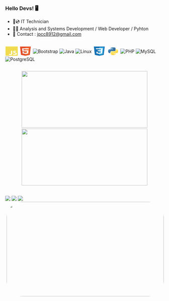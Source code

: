### Hello Devs! 🖥️

- 🔌💿 IT Technician 
- 🔐🔨 Analysis and Systems Development / Web Developer / Pyhton 
- 📧 Contact : jpcc8912@gmail.com 

<div style="display: inline_block"><br>
  <img align="center" alt="Js" height="30" width="40" src="https://raw.githubusercontent.com/devicons/devicon/master/icons/javascript/javascript-plain.svg">
  <img align="center" alt="HTML" height="30" width="40" src="https://raw.githubusercontent.com/devicons/devicon/master/icons/html5/html5-original.svg">
  <img align="center" alt="Bootstrap" height="30" width="40" src="https://cdn.jsdelivr.net/gh/devicons/devicon@latest/icons/bootstrap/bootstrap-original.svg">
  <img align="center" alt="Java" height="30" width="40" src="https://cdn.jsdelivr.net/gh/devicons/devicon@latest/icons/java/java-original-wordmark.svg">
  <img align="center" alt="Linux" height="30" width="40" src="https://www.logo.wine/a/logo/Linux/Linux-Logo.wine.svg">
  <img align="center" alt="CSS" height="30" width="40" src="https://raw.githubusercontent.com/devicons/devicon/master/icons/css3/css3-original.svg">
  <img align="center" alt="Python" height="30" width="40" src="https://raw.githubusercontent.com/devicons/devicon/master/icons/python/python-original.svg">
  <img align="center" alt="PHP" height="30" width="40" src="https://cdn.jsdelivr.net/gh/devicons/devicon@latest/icons/php/php-original.svg" />
  <img align="center" alt="MySQL" height="30" width="40" src="https://cdn.jsdelivr.net/gh/devicons/devicon@latest/icons/mysql/mysql-original-wordmark.svg" />
  <img align="center" alt="PostgreSQL" height="30" width="40" src="https://cdn.jsdelivr.net/gh/devicons/devicon@latest/icons/postgresql/postgresql-original-wordmark.svg" />
</div>

##

<div align="center">
  <a href="https://github.com/JoaoPedroDevel">
  <img height="180em"  width="400em" src="https://github-readme-stats.vercel.app/api?username=JoaoPedroDevel&show_icons=true&theme=dracula&include_all_commits=true&count_private=true"/>
  <img height="180em"  width="400em" src="https://github-readme-stats.vercel.app/api/top-langs/?username=JoaoPedroDevel&layout=compact&langs_count=7&theme=dark"/>
</div>
    
##
    
<div> 
  <a href="https://instagram.com/jopedro42" target="_blank"><img src="https://img.shields.io/badge/-Instagram-%23E4405F?style=for-the-badge&logo=instagram&logoColor=white" target="_blank"></a>
  <a href = "mailto:jpcc8912@gmail.com"><img src="https://img.shields.io/badge/-Gmail-%23333?style=for-the-badge&logo=gmail&logoColor=white" target="_blank"></a>
  <a href="https://www.linkedin.com/in/joão-pedro-87b07828a" target="_blank"><img src="https://img.shields.io/badge/-LinkedIn-%230077B5?style=for-the-badge&logo=linkedin&logoColor=white" target="_blank"></a>
   <img align="right" width="500px" height="300px" style="border-radius:50px;" src="https://media4.giphy.com/media/v1.Y2lkPTc5MGI3NjExNzRoMnVhZWp0ZGMxb296cDhwMDBkNnllcmJmanF3YzhnODQ2OHc5NiZlcD12MV9pbnRlcm5hbF9naWZfYnlfaWQmY3Q9Zw/ES9cAJlcxblRESzOH1/giphy.gif" >
</div>
